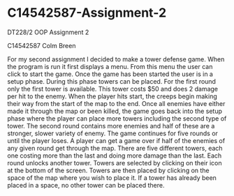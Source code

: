 # C14542587-Assignment-2
DT228/2 OOP Assignment 2

C14542587 Colm Breen

For my second assignment I decided to make a tower defense game. 
When the program is run it first displays a menu. From this menu the user can click to start the game. 
Once the game has been started the user is in a setup phase. During this phase towers can be placed. 
For the first round only the first tower is available. This tower costs $50 and does 2 damage per hit to the enemy. 
When the player hits start, the creeps begin making their way from the start of the map to the end. 
Once all enemies have either made it through the map or been killed, the game goes back into the setup phase 
where the player can place more towers including the second type of tower. The second round contains
more enemies and half of these are a stronger, slower variety of enemy. The game continues for five rounds or until the
player loses. A player can get a game over if half of the enemies of any given round get through the map. There are five 
different towers, each one costing more than the last and doing more damage than the last. Each round unlocks another 
tower. Towers are selected by clicking on their icon at the bottom of the screen. Towers are then placed by clicking
on the space of the map where you wish to place it. If a tower has already been placed in a space, no other tower can be 
placed there.
